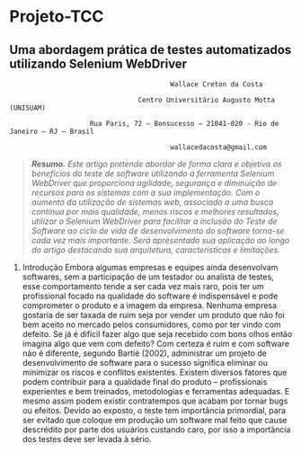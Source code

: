 # Projeto-TCC
## Uma abordagem prática de testes automatizados utilizando Selenium WebDriver

                                            Wallace Creton da Costa 

                                    Centro Universitário Augusto Motta (UNISUAM)

                        Rua Paris, 72 – Bonsucesso – 21041-020 - Rio de Janeiro – RJ – Brasil

                                            wallacedacosta@gmail.com

>_**Resumo.** Este artigo pretende abordar de forma clara e objetiva os benefícios do teste de software utilizando a ferramenta Selenium WebDriver que proporciona agilidade, segurança e diminuição de recursos para os sistemas com a sua implementação. Com o aumento da utilização de sistemas web, associado a uma busca contínua por mais qualidade, menos riscos e melhores resultados, utilizar o Selenium WebDriver para facilitar a inclusão do Teste de Software ao ciclo de vida de desenvolvimento do software torna-se cada vez mais importante. Será apresentado sua aplicação ao longo do artigo destacando sua arquitetura, características e limitações._

1. Introdução
Embora algumas empresas e equipes ainda desenvolvam softwares, sem a participação de um testador ou analista de testes, esse comportamento tende a ser cada vez mais raro, pois ter um profissional focado na qualidade do software é indispensável e pode comprometer o produto e a imagem da empresa. Nenhuma empresa gostaria de ser taxada de ruim seja por vender um produto que não foi bem aceito no mercado pelos consumidores, como por ter vindo com defeito. Se já é difícil fazer algo que seja recebido com bons olhos então imagina algo que vem com defeito? Com certeza é ruim e com software não é diferente, segundo Bartié (2002), administrar um projeto de desenvolvimento de software para o sucesso significa eliminar ou minimizar os riscos e conflitos existentes. Existem diversos fatores que podem contribuir para a qualidade final do produto – profissionais experientes e bem treinados, metodologias e ferramentas adequadas. E mesmo assim
podem existir contratempos que acabam por tornar bugs ou efeitos. Devido ao exposto, o teste tem importância primordial, para ser evitado que coloque em produção um software mal feito que cause descrédito por parte dos usuários custando caro, por isso a importância dos testes deve ser levada à sério. 
